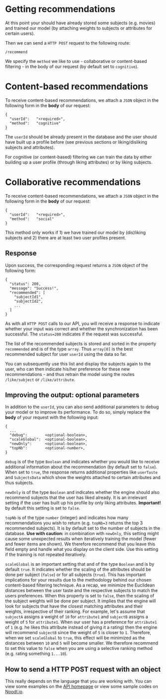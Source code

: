 # Getting recommendations

At this point your should have already stored some subjects (e.g. movies) and trained our model (by attaching weights to subjects or attributes for certain users).

Then we can send a `HTTP POST` request to the following route:

```
/recommend
```

We specify the `method` we like to use - collaborative or content-based filtering - in the body of our request (by default set to `cognitive`).

# Content-based recommendations

To receive content-based recommendations, we attach a `JSON` object in the following form in the **body** of our request:

```
{
  "userId":   "<required>",
  "method":   "cognitive"
}
```

The `userId` should be already present in the database and the user should have built up a profile before (see previous sections or liking/disliking subjects and attributes).

For cognitive (or content-based) filtering we can train the data by either building up a user profile (through liking attributes) or by liking subjects.

# Collaborative recommendations

To receive content-based recommendations, we attach a `JSON` object in the following form in the **body** of our request:

```
{
  "userId":   "<required>",
  "method":   "social"
}
```

This method only works if 1) we have trained our model by (dis)liking subjects and 2) there are at least two user profiles present.

## Response

Upon success, the corresponding request returns a `JSON` object of the following form:

```
{
  "status": 200,
  "message": "Success!",
  "recommended": [
    "subjectId1",
    "subjectId2",
    ...
  ]
}
```

As with all `HTTP POST` calls to our API, you will receive a response to indicate whether your input was correct and whether the synchronization has been successful. The `status=200` indicates if the request was successful.

The list of the recommended subjects is stored and sorted in the property `recommended` and is of the type `array`. Thus `array[0]` is the best recommended subject for user `userId` using the data so far.

You can subsequently use this list and display the subjects again to the user, who can then indicate his/her preference for these new recommendations - and thus retrain the model using the routes `/like/subject` or `/like/attribute`.

## Improving the output: optional parameters

In addition to the `userId`, you can also send additional parameters to debug your model or to improve its performance. To do so, simply replace the **body** of your request with the following input:

```
{
  ...
  "debug":        <optional-boolean>,
  "scaleGlobal":  <optional-boolean>,
  "newOnly":      <optional-boolean>,
  "topNb":        <optional-number>,
}
```

`debug` is of the type `Boolean` and indicates whether you would like to receive additional information about the recommendation (by default set to `false`). When set to `true`, the response returns additional properties like `userTaste` and `SubjectsData` which show the weights attached to certain attributes and thus subjects.

`newOnly` is of the type `Boolean` and indicates whether the engine should also recommend subjects that the user has liked already. It is an irrelevant setting if the user has built up his profile by only liking attributes. **Important!** by default this setting is set to `false`.

`topNb` is of the type `number` (integer) and indicates how many recommendations you wish to return (e.g. `topNb=3` returns the top 3 recommended subjects). It is by default set to the number of subjects in the database. **Use with caution:** in combination with `newOnly`, this setting might cause some unexpected results when iteratively training the model (fewer and fewer items are shown). We therefore recommend that you leave this field empty and handle what you display on the client side. Use this setting if the training is not repeated iteratively.

`scaleGlobal` is an important setting that and of the type `Boolean` and is by default `true`. It indicates whether the scaling of the attributes should be done per subject (`false`) or for all subjects (`true`). This has important implications for your results due to the methodology behind our chosen content-based filtering technique. As a recap, we minimize the Euclidean distances between the user taste and the respective subjects to match the users preferences. When this property is set to `false`, then the scaling of the subject weights will be done per subject. It implies that the engine will look for subjects that have the closest matching attributes and their weights, irrespective of their ranking. For example, let's assume that `subjectA` assigns a weight of `10` for `attribute1` and `subjectB` assigns a weight of `5` for `attribute1`. When our user has a preference for `attribute1` of `1` (e.g. he likes this attribute instead of giving it a rating) then the engine will recommend `subjectB` since the weight of `5` is closer to `1`. Therefore, when we set `scaleGlobal` to `true`, this effect will be minimized as the distances between `10` and `5` will become smaller. We therefore recommend to set this value to `false` when you are using a selective ranking method (e.g. rating something `1...10`).

## How to send a HTTP POST request with an object

This really depends on the language that you are working with. You can view some examples on the [API homepage](https://mashape.com) or view some sample codes on [Noodl.io](https://www.noodl.io).
